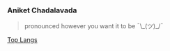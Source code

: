 <!-- ]V[ -->

### Aniket Chadalavada

> pronounced however you want it to be ¯\\\_(ツ)_/¯

[Top Langs](https://github-readme-stats.vercel.app/api/top-langs/?username=ThatCrispyToast&langs_count=10&layout=compact&theme=dark&hide_border=true)
